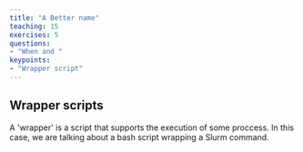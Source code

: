 ```yaml
---
title: "A Better name"
teaching: 15
exercises: 5
questions:
- "When and "
keypoints:
- "Wrapper script"
---
```


## Wrapper scripts

A 'wrapper' is a script that supports the execution of some proccess. 
In this case, we are talking about a bash script wrapping a Slurm command.
